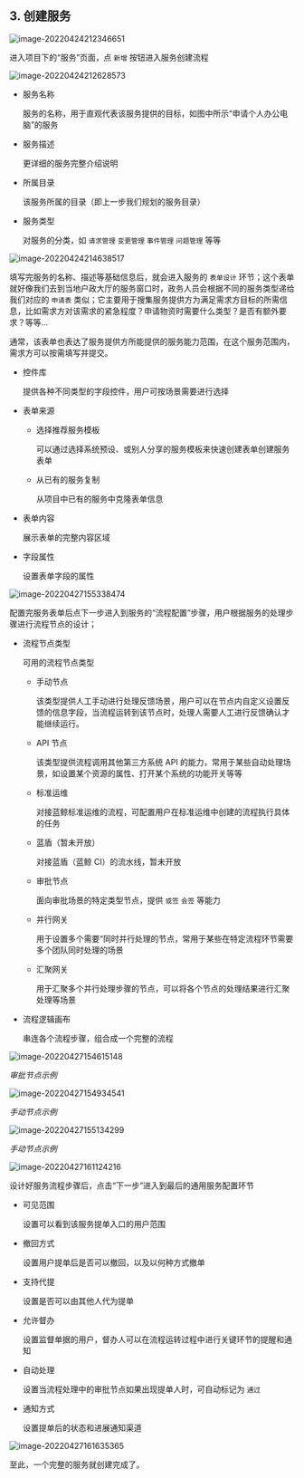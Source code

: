## 3. 创建服务

![image-20220424212346651](media/image-20220424212346651.png)

进入项目下的“服务”页面，点 `新增` 按钮进入服务创建流程

![image-20220424212628573](media/image-20220424212628573.png)

- 服务名称

    服务的名称，用于直观代表该服务提供的目标，如图中所示“申请个人办公电脑”的服务

- 服务描述

    更详细的服务完整介绍说明

- 所属目录

    该服务所属的目录（即上一步我们规划的服务目录）
    
- 服务类型

    对服务的分类，如 `请求管理` `变更管理` `事件管理` `问题管理` 等等

![image-20220424214638517](media/image-20220424214638517.png)

填写完服务的名称、描述等基础信息后，就会进入服务的 `表单设计` 环节；这个表单就好像我们去到当地户政大厅的服务窗口时，政务人员会根据不同的服务类型递给我们对应的 `申请表` 类似；它主要用于搜集服务提供方为满足需求方目标的所需信息，比如需求方对该需求的紧急程度？申请物资时需要什么类型？是否有额外要求？等等...

通常，该表单也表达了服务提供方所能提供的服务能力范围，在这个服务范围内，需求方可以按需填写并提交。

- 控件库

  提供各种不同类型的字段控件，用户可按场景需要进行选择

- 表单来源

  - 选择推荐服务模板

    可以通过选择系统预设、或别人分享的服务模板来快速创建表单创建服务表单

  - 从已有的服务复制

    从项目中已有的服务中克隆表单信息

- 表单内容

  展示表单的完整内容区域

- 字段属性

  设置表单字段的属性

![image-20220427155338474](media/image-20220427155338474.png)

配置完服务表单后点下一步进入到服务的“流程配置”步骤，用户根据服务的处理步骤进行流程节点的设计；

- 流程节点类型

  可用的流程节点类型

  - 手动节点

    该类型提供人工手动进行处理反馈场景，用户可以在节点内自定义设置反馈的信息字段，当流程运转到该节点时，处理人需要人工进行反馈确认才能继续运行。

  - API 节点

    该类型提供流程调用其他第三方系统 API 的能力，常用于某些自动处理场景，如设置某个资源的属性、打开某个系统的功能开关等等

  - 标准运维

    对接蓝鲸标准运维的流程，可配置用户在标准运维中创建的流程执行具体的任务

  - 蓝盾（暂未开放）

    对接蓝盾（蓝鲸 CI）的流水线，暂未开放

  - 审批节点

    面向审批场景的特定类型节点，提供 `或签` `会签` 等能力

  - 并行网关

    用于设置多个需要“同时并行处理的节点，常用于某些在特定流程环节需要多个团队同时处理的场景

  - 汇聚网关

    用于汇聚多个并行处理步骤的节点，可以将各个节点的处理结果进行汇聚处理等场景

- 流程逻辑画布

  串连各个流程步骤，组合成一个完整的流程

<img src="media/image-20220427154615148.png" alt="image-20220427154615148"  />

_审批节点示例_

![image-20220427154934541](media/image-20220427154934541.png)

_手动节点示例_

![image-20220427155134299](media/image-20220427155134299.png)

_手动节点示例_

![image-20220427161124216](media/image-20220427161124216.png)

设计好服务流程步骤后，点击“下一步”进入到最后的通用服务配置环节

- 可见范围

  设置可以看到该服务提单入口的用户范围

- 撤回方式

  设置用户提单后是否可以撤回，以及以何种方式撤单

- 支持代提

  设置是否可以由其他人代为提单

- 允许督办

  设置监督单据的用户，督办人可以在流程运转过程中进行关键环节的提醒和通知

- 自动处理

  设置当流程处理中的审批节点如果出现提单人时，可自动标记为 `通过`

- 通知方式

  设置提单后的状态和进展通知渠道

![image-20220427161635365](media/image-20220427161635365.png)

至此，一个完整的服务就创建完成了。